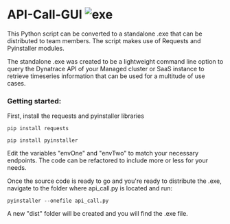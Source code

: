 # API-Call-GUI ![exe](https://user-images.githubusercontent.com/43479990/46019167-7a614080-c0a9-11e8-955b-2c2c741a0a09.png)

This Python script can be converted to a standalone .exe that can be distributed to team members. The script makes use of Requests and Pyinstaller modules.

The standalone .exe was created to be a lightweight command line option to query the Dynatrace API of your Managed cluster or SaaS instance to retrieve timeseries information that can be used for a multitude of use cases.


### Getting started:

First, install the requests and pyinstaller libraries

   ```pip install requests```

   ```pip install pyinstaller```

Edit the variables "envOne" and "envTwo" to match your necessary endpoints. The code can be refactored to include more or less for your needs.

Once the source code is ready to go and you're ready to distribute the .exe, navigate to the folder where api_call.py is located and run:

```pyinstaller --onefile api_call.py```

A new "dist" folder will be created and you will find the .exe file.
